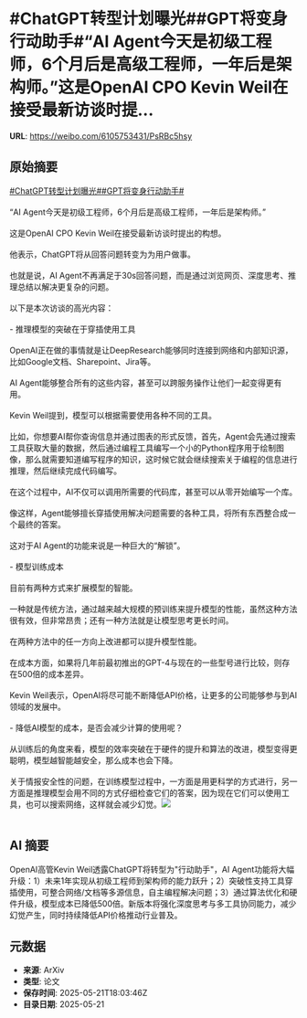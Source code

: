 # #ChatGPT转型计划曝光##GPT将变身行动助手#“AI Agent今天是初级工程师，6个月后是高级工程师，一年后是架构师。”这是OpenAI CPO Kevin Weil在接受最新访谈时提...

**URL**: https://weibo.com/6105753431/PsRBc5hsy

## 原始摘要

<a href="https://m.weibo.cn/search?containerid=231522type%3D1%26t%3D10%26q%3D%23ChatGPT%E8%BD%AC%E5%9E%8B%E8%AE%A1%E5%88%92%E6%9B%9D%E5%85%89%23&amp;extparam=%23ChatGPT%E8%BD%AC%E5%9E%8B%E8%AE%A1%E5%88%92%E6%9B%9D%E5%85%89%23" data-hide=""><span class="surl-text">#ChatGPT转型计划曝光#</span></a><a href="https://m.weibo.cn/search?containerid=231522type%3D1%26t%3D10%26q%3D%23GPT%E5%B0%86%E5%8F%98%E8%BA%AB%E8%A1%8C%E5%8A%A8%E5%8A%A9%E6%89%8B%23&amp;extparam=%23GPT%E5%B0%86%E5%8F%98%E8%BA%AB%E8%A1%8C%E5%8A%A8%E5%8A%A9%E6%89%8B%23" data-hide=""><span class="surl-text">#GPT将变身行动助手#</span></a><br><br>“AI Agent今天是初级工程师，6个月后是高级工程师，一年后是架构师。”<br><br>这是OpenAI CPO Kevin Weil在接受最新访谈时提出的构想。<br><br>他表示，ChatGPT将从回答问题转变为为用户做事。<br><br>也就是说，AI Agent不再满足于30s回答问题，而是通过浏览网页、深度思考、推理总结以解决更复杂的问题。<br><br>以下是本次访谈的高光内容：<br><br>- 推理模型的突破在于穿插使用工具<br><br>OpenAI正在做的事情就是让DeepResearch能够同时连接到网络和内部知识源，比如Google文档、Sharepoint、Jira等。<br><br>AI Agent能够整合所有的这些内容，甚至可以跨服务操作让他们一起变得更有用。<br><br>Kevin Weil提到，模型可以根据需要使用各种不同的工具。<br><br>比如，你想要AI帮你查询信息并通过图表的形式反馈，首先，Agent会先通过搜索工具获取大量的数据，然后通过编程工具编写一个小的Python程序用于绘制图像，那么就需要知道编写程序的知识，这时候它就会继续搜索关于编程的信息进行推理，然后继续完成代码编写。<br><br>在这个过程中，AI不仅可以调用所需要的代码库，甚至可以从零开始编写一个库。<br><br>像这样，Agent能够擅长穿插使用解决问题需要的各种工具，将所有东西整合成一个最终的答案。<br><br>这对于AI Agent的功能来说是一种巨大的“解锁”。<br><br>- 模型训练成本<br><br>目前有两种方式来扩展模型的智能。<br><br>一种就是传统方法，通过越来越大规模的预训练来提升模型的性能，虽然这种方法很有效，但非常昂贵；还有一种方法就是让模型思考更长时间。<br><br>在两种方法中的任一方向上改进都可以提升模型性能。<br><br>在成本方面，如果将几年前最初推出的GPT-4与现在的一些型号进行比较，则存在500倍的成本差异。<br><br>Kevin Weil表示，OpenAI将尽可能不断降低API价格，让更多的公司能够参与到AI领域的发展中。<br><br>- 降低AI模型的成本，是否会减少计算的使用呢？<br><br>从训练后的角度来看，模型的效率突破在于硬件的提升和算法的改进，模型变得更聪明，模型越智能越安全，那么成本也会下降。<br><br>关于情报安全性的问题，在训练模型过程中，一方面是用更科学的方式进行，另一方面是推理模型会用不同的方式仔细检查它们的答案，因为现在它们可以使用工具，也可以搜索网络，这样就会减少幻觉。<img style="" src="https://tvax4.sinaimg.cn/large/006Fd7o3gy1i1n8p5kxzoj30zk0hiqd8.jpg" referrerpolicy="no-referrer"><br><br>

## AI 摘要

OpenAI高管Kevin Weil透露ChatGPT将转型为"行动助手"，AI Agent功能将大幅升级：1）未来1年实现从初级工程师到架构师的能力跃升；2）突破性支持工具穿插使用，可整合网络/文档等多源信息，自主编程解决问题；3）通过算法优化和硬件升级，模型成本已降低500倍。新版本将强化深度思考与多工具协同能力，减少幻觉产生，同时持续降低API价格推动行业普及。

## 元数据

- **来源**: ArXiv
- **类型**: 论文
- **保存时间**: 2025-05-21T18:03:46Z
- **目录日期**: 2025-05-21
